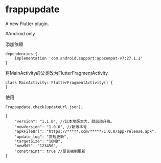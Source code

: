 # frappupdate

A new Flutter plugin.

#Android only


添加依赖

```
dependencies {
    implementation 'com.android.support:appcompat-v7:27.1.1'
}
```


将MainActivity的父类改为FlutterFragmentActivity
```
class MainActivity: FlutterFragmentActivity() {
}
```


使用
```
Frappupdate.check(updateUrl.json);
```

```
{
    "version": "1.1.0", //比本地版本大，就启动升级。
    "newVersion": "1.0.0", //新版本号
    "apkFileUrl": "https://*****.com/*****/1.0.0/app-release.apk",
    "update_log": "常规更新",
    "targetSize": "10MB",
    "newMd5": "123456",
    "constraint": true //是否强制更新
}
```
